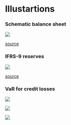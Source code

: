 # Illustartions

### Schematic balance sheet

![](https://www.bankingsupervision.europa.eu/about/ssmexplained/shared/img/hold_capital/balancesheet_Web_620x350.en.svg)

[source](https://eba.europa.eu/risk-analysis-and-data/eu-wide-transparency-exercise)


### IFRS-9 reserves

![](https://voxeu.org/sites/default/files/image/FromMay2014/restoyfig1.png)

[source](https://voxeu.org/article/loan-valuations-age-expected-loss-provisioning)

### VaR for credit losses

![](https://slideplayer.com/slide/12689983/76/images/11/The+main+principles+of+Basel+Accord%3A+Expected+Loss+%28EL%29+and+Unexpected+Loss+%28UL%29.jpg)

![](https://upload.wikimedia.org/wikipedia/en/a/ac/UnexpectLoss.jpg)

![](https://image2.slideserve.com/3768354/5-2-credit-var1-l.jpg)
